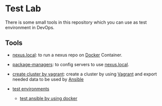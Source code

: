 # Test Lab
There is some small tools in this repository which you can use as test environment in DevOps.

## Tools
- [nexus.local](./nexus.local/README.md): to run a nexus repo on [Docker](https://www.docker.com/) Container.
- [package-managers](./configs/package-managers/): to config servers to use [nexus.local](./nexus.local/README.md).
- [create cluster by vagrant](./infrastructures/create-cluster-by-vagrant/README.md): create a cluster by using [Vagrant](https://www.vagrantup.com) and export needed data to be used by [Ansible](https://www.ansible.com)

- [test environments](./test/)
    - [test ansible by using docker](./test/ansible-by-docker/README.md)
